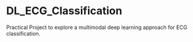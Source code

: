 # DL_ECG_Classification

Practical Project to explore a multimodal deep learning approach for ECG classification.
